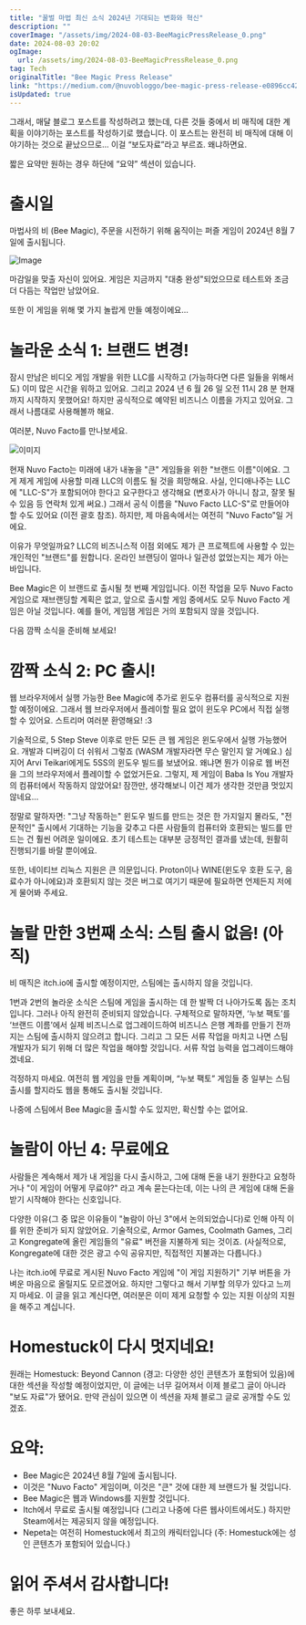 ```yaml
---
title: "꿀벌 마법 최신 소식 2024년 기대되는 변화와 혁신"
description: ""
coverImage: "/assets/img/2024-08-03-BeeMagicPressRelease_0.png"
date: 2024-08-03 20:02
ogImage:
  url: /assets/img/2024-08-03-BeeMagicPressRelease_0.png
tag: Tech
originalTitle: "Bee Magic Press Release"
link: "https://medium.com/@nuvobloggo/bee-magic-press-release-e0896cc42a83"
isUpdated: true
---
```


그래서, 매달 블로그 포스트를 작성하려고 했는데, 다른 것들 중에서 비 매직에 대한 계획을 이야기하는 포스트를 작성하기로 했습니다. 이 포스트는 완전히 비 매직에 대해 이야기하는 것으로 끝났으므로... 이걸 “보도자료”라고 부르죠. 왜냐하면요.

짧은 요약만 원하는 경우 하단에 “요약” 섹션이 있습니다.

# 출시일

마법사의 비 (Bee Magic), 주문을 시전하기 위해 움직이는 퍼즐 게임이 2024년 8월 7일에 출시됩니다.

<!-- cozy-coder - 수평 -->

<ins class="adsbygoogle"
     style="display:block"
     data-ad-client="ca-pub-4877378276818686"
     data-ad-slot="1107185301"
     data-ad-format="auto"
     data-full-width-responsive="true"></ins>

<script>
     (adsbygoogle = window.adsbygoogle || []).push({});
</script>

![Image](/assets/img/2024-08-03-BeeMagicPressRelease_0.png)

마감일을 맞출 자신이 있어요. 게임은 지금까지 "대충 완성"되었으므로 테스트와 조금 더 다듬는 작업만 남았어요.

또한 이 게임을 위해 몇 가지 놀랍게 만들 예정이에요...

# 놀라운 소식 1: 브랜드 변경!

<!-- cozy-coder - 수평 -->

<ins class="adsbygoogle"
     style="display:block"
     data-ad-client="ca-pub-4877378276818686"
     data-ad-slot="1107185301"
     data-ad-format="auto"
     data-full-width-responsive="true"></ins>

<script>
     (adsbygoogle = window.adsbygoogle || []).push({});
</script>

잠시 만남은 비디오 게임 개발을 위한 LLC를 시작하고 (가능하다면 다른 일들을 위해서도) 이미 많은 시간을 워하고 있어요. 그리고 2024 년 6 월 26 일 오전 11시 28 분 현재까지 시작하지 못했어요! 하지만 공식적으로 예약된 비즈니스 이름을 가지고 있어요. 그래서 나름대로 사용해볼까 해요.

여러분, Nuvo Facto를 만나보세요.

![이미지](/assets/img/2024-08-03-BeeMagicPressRelease_1.png)

현재 Nuvo Facto는 미래에 내가 내놓을 "큰" 게임들을 위한 "브랜드 이름"이에요. 그게 제게 게임에 사용할 미래 LLC의 이름도 될 것을 희망해요. 사실, 인디애나주는 LLC에 "LLC-S"가 포함되어야 한다고 요구한다고 생각해요 (변호사가 아니니 참고, 잘못 될 수 있음 등 연락처 있게 써요.) 그래서 공식 이름을 "Nuvo Facto LLC-S"로 만들어야 할 수도 있어요 (이전 괄호 참조). 하지만, 제 마음속에서는 여전히 "Nuvo Facto"일 거에요.

<!-- cozy-coder - 수평 -->

<ins class="adsbygoogle"
     style="display:block"
     data-ad-client="ca-pub-4877378276818686"
     data-ad-slot="1107185301"
     data-ad-format="auto"
     data-full-width-responsive="true"></ins>

<script>
     (adsbygoogle = window.adsbygoogle || []).push({});
</script>

이유가 무엇일까요? LLC의 비즈니스적 이점 외에도 제가 큰 프로젝트에 사용할 수 있는 개인적인 "브랜드"를 원합니다. 온라인 브랜딩이 얼마나 일관성 없었는지는 제가 아는 바입니다.

Bee Magic은 이 브랜드로 출시될 첫 번째 게임입니다. 이전 작업을 모두 Nuvo Facto 게임으로 재브랜딩할 계획은 없고, 앞으로 출시할 게임 중에서도 모두 Nuvo Facto 게임은 아닐 것입니다. 예를 들어, 게임잼 게임은 거의 포함되지 않을 것입니다.

다음 깜짝 소식을 준비해 보세요!

# 깜짝 소식 2: PC 출시!

<!-- cozy-coder - 수평 -->

<ins class="adsbygoogle"
     style="display:block"
     data-ad-client="ca-pub-4877378276818686"
     data-ad-slot="1107185301"
     data-ad-format="auto"
     data-full-width-responsive="true"></ins>

<script>
     (adsbygoogle = window.adsbygoogle || []).push({});
</script>

웹 브라우저에서 실행 가능한 Bee Magic에 추가로 윈도우 컴퓨터를 공식적으로 지원할 예정이에요. 그래서 웹 브라우저에서 플레이할 필요 없이 윈도우 PC에서 직접 실행할 수 있어요. 스트리머 여러분 환영해요! :3

기술적으로, 5 Step Steve 이후로 만든 모든 큰 웹 게임은 윈도우에서 실행 가능했어요. 개발과 디버깅이 더 쉬워서 그렇죠 (WASM 개발자라면 무슨 말인지 알 거예요.) 심지어 Arvi Teikari에게도 5SS의 윈도우 빌드를 보냈어요. 왜냐면 뭔가 이유로 웹 버전을 그의 브라우저에서 플레이할 수 없었거든요. 그렇지, 제 게임이 Baba Is You 개발자의 컴퓨터에서 작동하지 않았어요! 잠깐만, 생각해보니 이건 제가 생각한 것만큼 멋있지 않네요…

정말로 말하자면: "그냥 작동하는" 윈도우 빌드를 만드는 것은 한 가지일지 몰라도, "전문적인" 출시에서 기대하는 기능을 갖추고 다른 사람들의 컴퓨터와 호환되는 빌드를 만드는 건 훨씬 어려운 일이에요. 초기 테스트는 대부분 긍정적인 결과를 냈는데, 원활히 진행되기를 바랄 뿐이에요.

또한, 네이티브 리눅스 지원은 큰 의문입니다. Proton이나 WINE(윈도우 호환 도구, 음료수가 아니에요)과 호환되지 않는 것은 버그로 여기기 때문에 필요하면 언제든지 저에게 물어봐 주세요.

<!-- cozy-coder - 수평 -->

<ins class="adsbygoogle"
     style="display:block"
     data-ad-client="ca-pub-4877378276818686"
     data-ad-slot="1107185301"
     data-ad-format="auto"
     data-full-width-responsive="true"></ins>

<script>
     (adsbygoogle = window.adsbygoogle || []).push({});
</script>

# 놀랄 만한 3번째 소식: 스팀 출시 없음! (아직)

비 매직은 itch.io에 출시할 예정이지만, 스팀에는 출시하지 않을 것입니다.

1번과 2번의 놀라운 소식은 스팀에 게임을 출시하는 데 한 발짝 더 나아가도록 돕는 조치입니다. 그러나 아직 완전히 준비되지 않았습니다. 구체적으로 말하자면, ‘누보 팩토’를 ‘브랜드 이름’에서 실제 비즈니스로 업그레이드하여 비즈니스 은행 계좌를 만들기 전까지는 스팀에 출시하지 않으려고 합니다. 그리고 그 모든 서류 작업을 마치고 나면 스팀 개발자가 되기 위해 더 많은 작업을 해야할 것입니다. 서류 작업 능력을 업그레이드해야겠네요.

걱정하지 마세요. 여전히 웹 게임을 만들 계획이며, “누보 팩토” 게임들 중 일부는 스팀 출시를 할지라도 웹을 통해도 출시될 것입니다.

<!-- cozy-coder - 수평 -->

<ins class="adsbygoogle"
     style="display:block"
     data-ad-client="ca-pub-4877378276818686"
     data-ad-slot="1107185301"
     data-ad-format="auto"
     data-full-width-responsive="true"></ins>

<script>
     (adsbygoogle = window.adsbygoogle || []).push({});
</script>

나중에 스팀에서 Bee Magic을 출시할 수도 있지만, 확신할 수는 없어요.

# 놀람이 아닌 4: 무료에요

사람들은 계속해서 제가 내 게임을 다시 출시하고, 그에 대해 돈을 내기 원한다고 요청하거나 "이 게임이 어떻게 무료야?" 라고 계속 묻는다는데, 이는 나의 큰 게임에 대해 돈을 받기 시작해야 한다는 신호입니다.

다양한 이유(그 중 많은 이유들이 "놀람이 아닌 3"에서 논의되었습니다)로 인해 아직 이를 위한 준비가 되지 않았어요. 기술적으로, Armor Games, Coolmath Games, 그리고 Kongregate에 올린 게임들의 "유료" 버전을 지불하게 되는 것이죠. (사실적으로, Kongregate에 대한 것은 광고 수익 공유지만, 직접적인 지불과는 다릅니다.)

<!-- cozy-coder - 수평 -->

<ins class="adsbygoogle"
     style="display:block"
     data-ad-client="ca-pub-4877378276818686"
     data-ad-slot="1107185301"
     data-ad-format="auto"
     data-full-width-responsive="true"></ins>

<script>
     (adsbygoogle = window.adsbygoogle || []).push({});
</script>

나는 itch.io에 무료로 게시된 Nuvo Facto 게임에 "이 게임 지원하기" 기부 버튼을 가벼운 마음으로 올릴지도 모르겠어요. 하지만 그렇다고 해서 기부할 의무가 있다고 느끼지 마세요. 이 글을 읽고 계신다면, 여러분은 이미 제게 요청할 수 있는 지원 이상의 지원을 해주고 계십니다.

# Homestuck이 다시 멋지네요!

원래는 Homestuck: Beyond Cannon (경고: 다양한 성인 콘텐츠가 포함되어 있음)에 대한 섹션을 작성할 예정이었지만, 이 글에는 너무 길어져서 이제 블로그 글이 아니라 "보도 자료"가 됐어요. 만약 관심이 있으면 이 섹션을 자체 블로그 글로 공개할 수도 있겠죠.

# 요약:

<!-- cozy-coder - 수평 -->

<ins class="adsbygoogle"
     style="display:block"
     data-ad-client="ca-pub-4877378276818686"
     data-ad-slot="1107185301"
     data-ad-format="auto"
     data-full-width-responsive="true"></ins>

<script>
     (adsbygoogle = window.adsbygoogle || []).push({});
</script>

- Bee Magic은 2024년 8월 7일에 출시됩니다.
- 이것은 "Nuvo Facto" 게임이며, 이것은 "큰" 것에 대한 제 브랜드가 될 것입니다.
- Bee Magic은 웹과 Windows를 지원할 것입니다.
- Itch에서 무료로 출시될 예정입니다 (그리고 나중에 다른 웹사이트에서도.) 하지만 Steam에서는 제공되지 않을 예정입니다.
- Nepeta는 여전히 Homestuck에서 최고의 캐릭터입니다 (주: Homestuck에는 성인 콘텐츠가 포함되어 있습니다.)

# 읽어 주셔서 감사합니다!

좋은 하루 보내세요.

